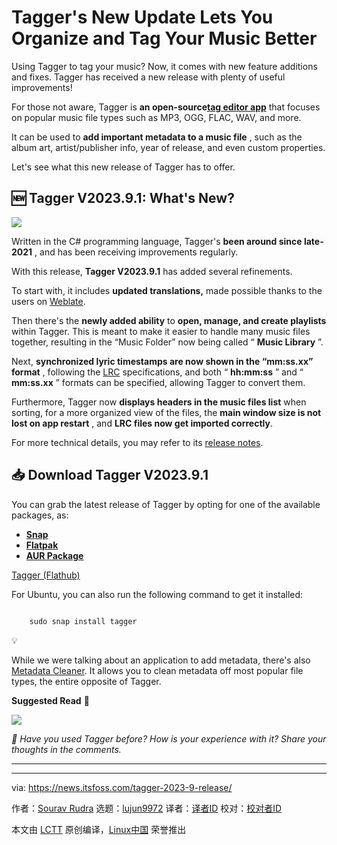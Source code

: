 [#]: subject: "Tagger's New Update Lets You Organize and Tag Your Music Better"
[#]: via: "https://news.itsfoss.com/tagger-2023-9-release/"
[#]: author: "Sourav Rudra https://news.itsfoss.com/author/sourav/"
[#]: collector: "lujun9972/lctt-scripts-1693450080"
[#]: translator: " "
[#]: reviewer: " "
[#]: publisher: " "
[#]: url: " "

Tagger's New Update Lets You Organize and Tag Your Music Better
======
Using Tagger to tag your music? Now, it comes with new feature additions
and fixes.
Tagger has received a new release with plenty of useful improvements!

For those not aware, Tagger is **an open-source[tag editor app][1]** that focuses on popular music file types such as MP3, OGG, FLAC, WAV, and more.

It can be used to **add important metadata to a music file** , such as the album art, artist/publisher info, year of release, and even custom properties.

Let's see what this new release of Tagger has to offer.

## 🆕 Tagger V2023.9.1: What's New?

![][2]

Written in the C# programming language, Tagger's **been around since late-2021** , and has been receiving improvements regularly.

With this release, **Tagger V2023.9.1** has added several refinements.

To start with, it includes **updated translations,** made possible thanks to the users on [Weblate][3].

Then there's the **newly added ability** to **open, manage, and create playlists** within Tagger. This is meant to make it easier to handle many music files together, resulting in the “Music Folder” now being called “ **Music Library** ”.

Next, **synchronized lyric timestamps are now shown in the “mm:ss.xx” format** , following the [LRC][4] specifications, and both “ **hh:mm:ss** ” and “ **mm:ss.xx** ” formats can be specified, allowing Tagger to convert them.

Furthermore, Tagger now **displays headers in the music files list** when sorting, for a more organized view of the files, the **main window size is not lost on app restart** , and **LRC files now get imported correctly**.

For more technical details, you may refer to its [release notes][5].

## 📥 Download Tagger V2023.9.1

You can grab the latest release of Tagger by opting for one of the available packages, as:

  * **[Snap][6]**
  * **[Flatpak][7]**
  * **[AUR Package][8]**



[Tagger (Flathub)][7]

For Ubuntu, you can also run the following command to get it installed:

```

    sudo snap install tagger

```

💡

While we were talking about an application to add metadata, there's also [Metadata Cleaner][9]. It allows you to clean metadata off most popular file types, the entire opposite of Tagger.

**Suggested Read** 📖

![][10]

_💬 Have you used Tagger before? How is your experience with it? Share your thoughts in the comments._

* * *

--------------------------------------------------------------------------------

via: https://news.itsfoss.com/tagger-2023-9-release/

作者：[Sourav Rudra][a]
选题：[lujun9972][b]
译者：[译者ID](https://github.com/译者ID)
校对：[校对者ID](https://github.com/校对者ID)

本文由 [LCTT](https://github.com/LCTT/TranslateProject) 原创编译，[Linux中国](https://linux.cn/) 荣誉推出

[a]: https://news.itsfoss.com/author/sourav/
[b]: https://github.com/lujun9972
[1]: https://en.wikipedia.org/wiki/Tag_editor
[2]: https://news.itsfoss.com/content/images/2023/09/Tagger.png
[3]: https://weblate.org/en/
[4]: https://en.wikipedia.org/wiki/LRC_(file_format)
[5]: https://github.com/NickvisionApps/Tagger/releases/tag/2023.9.1
[6]: https://snapcraft.io/tagger
[7]: https://flathub.org/apps/org.nickvision.tagger
[8]: https://aur.archlinux.org/packages/tagger
[9]: https://itsfoss.com/metadata-cleaner/
[10]: https://itsfoss.com/content/images/size/w256h256/2022/12/android-chrome-192x192.png
